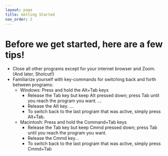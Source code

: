 ```yaml
---
layout: page
title: Getting Started
nav_order: 2
---
```

# Before we get started, here are a few tips!
+ Close all other programs except for your internet browser and Zoom. (And later, Shotcut!)
+ Familiarize yourself with key-commands for switching back and forth between programs:
  + Windows: Press and hold the Alt+Tab keys
    + Release the Tab key but keep Alt pressed down; press Tab until you reach the program you want. ...
    + Release the Alt key. ...
    + To switch back to the last program that was active, simply press Alt+Tab.
  + Macintosh: Press and hold the Command+Tab keys
    + Release the Tab key but keep Cmmd pressed down; press Tab until you reach the program you want.
    + Release the Cmmd key...
    + To switch back to the last program that was active, simply press Cmmd+Tab
